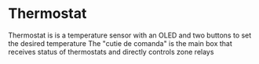 # Thermostat
Thermostat is is a temperature sensor with an OLED and two buttons to set the desired temperature
The "cutie de comanda" is the main box that receives status of thermostats and directly controls zone relays
